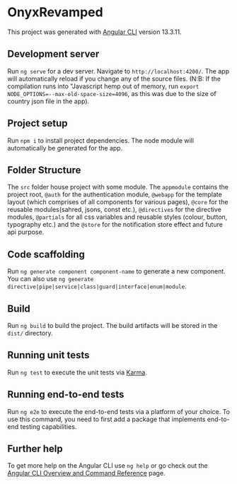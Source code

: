 # OnyxRevamped

This project was generated with [Angular CLI](https://github.com/angular/angular-cli) version 13.3.11.

## Development server

Run `ng serve` for a dev server. Navigate to `http://localhost:4200/`. The app will automatically reload if you change any of the source files. (N:B: If the compilation runs into "Javascript hemp out of memory, run `export NODE_OPTIONS=--max-old-space-size=4096`, as this was due to the size of country json file in the app).

## Project setup

Run `npm i` to install project dependencies. The node module will automatically be generated for the app.

## Folder Structure

The `src` folder house project with some module. The `appmodule` contains the project root, `@auth` for the authentication module, `@webapp` for the template layout (which comprises of all components for various pages), `@core` for the reusable modules(sahred, jsons, const etc.), `@directives` for the directive modules, `@partials` for all css variables and reusable styles (colour, button, typography etc.) and the `@store` for the notification store effect and future api purpose.


## Code scaffolding

Run `ng generate component component-name` to generate a new component. You can also use `ng generate directive|pipe|service|class|guard|interface|enum|module`.

## Build

Run `ng build` to build the project. The build artifacts will be stored in the `dist/` directory.

## Running unit tests

Run `ng test` to execute the unit tests via [Karma](https://karma-runner.github.io).

## Running end-to-end tests

Run `ng e2e` to execute the end-to-end tests via a platform of your choice. To use this command, you need to first add a package that implements end-to-end testing capabilities.

## Further help

To get more help on the Angular CLI use `ng help` or go check out the [Angular CLI Overview and Command Reference](https://angular.io/cli) page.

